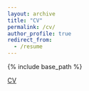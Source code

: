 ```yaml
---
layout: archive
title: "CV"
permalink: /cv/
author_profile: true
redirect_from:
  - /resume
---
```


{% include base_path %}


[CV](/files/CV.pdf)


